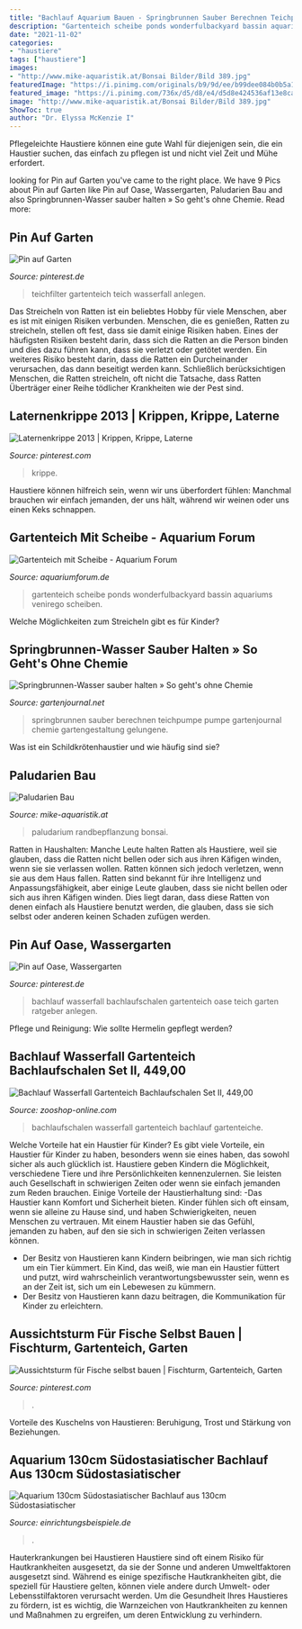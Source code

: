 ```yaml
---
title: "Bachlauf Aquarium Bauen - Springbrunnen Sauber Berechnen Teichpumpe Pumpe Gartenjournal Chemie Gartengestaltung Gelungene"
description: "Gartenteich scheibe ponds wonderfulbackyard bassin aquariums venirego scheiben"
date: "2021-11-02"
categories:
- "haustiere"
tags: ["haustiere"]
images:
- "http://www.mike-aquaristik.at/Bonsai Bilder/Bild 389.jpg"
featuredImage: "https://i.pinimg.com/originals/b9/9d/ee/b99dee084b0b5a1bbc45648546f77b82.jpg"
featured_image: "https://i.pinimg.com/736x/d5/d8/e4/d5d8e424536af13e8ca3bbc8f283c626.jpg"
image: "http://www.mike-aquaristik.at/Bonsai Bilder/Bild 389.jpg"
ShowToc: true
author: "Dr. Elyssa McKenzie I"
---
```



Pflegeleichte Haustiere können eine gute Wahl für diejenigen sein, die ein Haustier suchen, das einfach zu pflegen ist und nicht viel Zeit und Mühe erfordert.

	

		
looking for Pin auf Garten you've came to the right place. We have 9 Pics about Pin auf Garten like Pin auf Oase, Wassergarten, Paludarien Bau and also Springbrunnen-Wasser sauber halten » So geht&#039;s ohne Chemie. Read more:
		
    
## Pin Auf Garten

<img loading=lazy src="https://i.pinimg.com/originals/b9/9d/ee/b99dee084b0b5a1bbc45648546f77b82.jpg" onerror="this.onerror=null;this.src='https://tse4.mm.bing.net/th?id=OIP.NgxIc9UcR2x4wtrVqKOYMQHaFj&amp;pid=15.1';" alt="Pin auf Garten">

_Source: pinterest.de_

>teichfilter gartenteich teich wasserfall anlegen. 

	

Das Streicheln von Ratten ist ein beliebtes Hobby für viele Menschen, aber es ist mit einigen Risiken verbunden.
Menschen, die es genießen, Ratten zu streicheln, stellen oft fest, dass sie damit einige Risiken haben. Eines der häufigsten Risiken besteht darin, dass sich die Ratten an die Person binden und dies dazu führen kann, dass sie verletzt oder getötet werden. Ein weiteres Risiko besteht darin, dass die Ratten ein Durcheinander verursachen, das dann beseitigt werden kann. Schließlich berücksichtigen Menschen, die Ratten streicheln, oft nicht die Tatsache, dass Ratten Überträger einer Reihe tödlicher Krankheiten wie der Pest sind.

    
## Laternenkrippe 2013 | Krippen, Krippe, Laterne

<img loading=lazy src="https://i.pinimg.com/736x/d5/d8/e4/d5d8e424536af13e8ca3bbc8f283c626.jpg" onerror="this.onerror=null;this.src='https://tse2.mm.bing.net/th?id=OIP.2E36R8M6qCVDqUj8TVk2vAHaFj&amp;pid=15.1';" alt="Laternenkrippe 2013 | Krippen, Krippe, Laterne">

_Source: pinterest.com_

>krippe. 

	

Haustiere können hilfreich sein, wenn wir uns überfordert fühlen: Manchmal brauchen wir einfach jemanden, der uns hält, während wir weinen oder uns einen Keks schnappen.

    
## Gartenteich Mit Scheibe - Aquarium Forum

<img loading=lazy src="https://www.aquariumforum.de/gallery/files/2/9/8/4/8/gartenteich_1024_683_a-med.jpg" onerror="this.onerror=null;this.src='https://tse1.mm.bing.net/th?id=OIP.uBPUU9MQjhq8apssbPCzQgHaE8&amp;pid=15.1';" alt="Gartenteich mit Scheibe - Aquarium Forum">

_Source: aquariumforum.de_

>gartenteich scheibe ponds wonderfulbackyard bassin aquariums venirego scheiben. 

	

Welche Möglichkeiten zum Streicheln gibt es für Kinder?

    
## Springbrunnen-Wasser Sauber Halten » So Geht&#039;s Ohne Chemie

<img loading=lazy src="https://img.gartenjournal.net/wp-content/uploads/mini-springbrunnen-selber-bauen-860x573.jpg" onerror="this.onerror=null;this.src='https://tse2.mm.bing.net/th?id=OIP.aOCR275yvNqRv2Y7IH2O7QHaE7&amp;pid=15.1';" alt="Springbrunnen-Wasser sauber halten » So geht&#039;s ohne Chemie">

_Source: gartenjournal.net_

>springbrunnen sauber berechnen teichpumpe pumpe gartenjournal chemie gartengestaltung gelungene. 

	

Was ist ein Schildkrötenhaustier und wie häufig sind sie?

    
## Paludarien Bau

<img loading=lazy src="http://www.mike-aquaristik.at/Bonsai Bilder/Bild 389.jpg" onerror="this.onerror=null;this.src='https://tse4.mm.bing.net/th?id=OIP.284F_DLnZzL-cIh6UYzlIAHaEK&amp;pid=15.1';" alt="Paludarien Bau">

_Source: mike-aquaristik.at_

>paludarium randbepflanzung bonsai. 

	

Ratten in Haushalten: Manche Leute halten Ratten als Haustiere, weil sie glauben, dass die Ratten nicht bellen oder sich aus ihren Käfigen winden, wenn sie sie verlassen wollen. Ratten können sich jedoch verletzen, wenn sie aus dem Haus fallen.
Ratten sind bekannt für ihre Intelligenz und Anpassungsfähigkeit, aber einige Leute glauben, dass sie nicht bellen oder sich aus ihren Käfigen winden. Dies liegt daran, dass diese Ratten von denen einfach als Haustiere benutzt werden, die glauben, dass sie sich selbst oder anderen keinen Schaden zufügen werden.

    
## Pin Auf Oase, Wassergarten

<img loading=lazy src="https://i.pinimg.com/originals/3b/44/5e/3b445e4138ea69585c0ec3bc3e25156d.jpg" onerror="this.onerror=null;this.src='https://tse4.mm.bing.net/th?id=OIP.b72zs672Fy2w-Tf5uGHsMAHaIW&amp;pid=15.1';" alt="Pin auf Oase, Wassergarten">

_Source: pinterest.de_

>bachlauf wasserfall bachlaufschalen gartenteich oase teich garten ratgeber anlegen. 

	

Pflege und Reinigung: Wie sollte Hermelin gepflegt werden?

    
## Bachlauf Wasserfall Gartenteich Bachlaufschalen Set II, 449,00

<img loading=lazy src="https://zooshop-online.com/media/image/product/622/md/bachlauf-wasserfall-gartenteich-bachlaufschalen-set-ii.jpg" onerror="this.onerror=null;this.src='https://tse2.mm.bing.net/th?id=OIP.mo80mDSyJXgdCNVIrHpiUgAAAA&amp;pid=15.1';" alt="Bachlauf Wasserfall Gartenteich Bachlaufschalen Set II, 449,00">

_Source: zooshop-online.com_

>bachlaufschalen wasserfall gartenteich bachlauf gartenteiche. 

	

Welche Vorteile hat ein Haustier für Kinder?
Es gibt viele Vorteile, ein Haustier für Kinder zu haben, besonders wenn sie eines haben, das sowohl sicher als auch glücklich ist. Haustiere geben Kindern die Möglichkeit, verschiedene Tiere und ihre Persönlichkeiten kennenzulernen. Sie leisten auch Gesellschaft in schwierigen Zeiten oder wenn sie einfach jemanden zum Reden brauchen. Einige Vorteile der Haustierhaltung sind:
-Das Haustier kann Komfort und Sicherheit bieten. Kinder fühlen sich oft einsam, wenn sie alleine zu Hause sind, und haben Schwierigkeiten, neuen Menschen zu vertrauen. Mit einem Haustier haben sie das Gefühl, jemanden zu haben, auf den sie sich in schwierigen Zeiten verlassen können.
- Der Besitz von Haustieren kann Kindern beibringen, wie man sich richtig um ein Tier kümmert. Ein Kind, das weiß, wie man ein Haustier füttert und putzt, wird wahrscheinlich verantwortungsbewusster sein, wenn es an der Zeit ist, sich um ein Lebewesen zu kümmern.
- Der Besitz von Haustieren kann dazu beitragen, die Kommunikation für Kinder zu erleichtern.

    
## Aussichtsturm Für Fische Selbst Bauen | Fischturm, Gartenteich, Garten

<img loading=lazy src="https://i.pinimg.com/736x/b8/6a/28/b86a287c767619c448e364d444036c62.jpg" onerror="this.onerror=null;this.src='https://tse1.mm.bing.net/th?id=OIP.FeK0ZUsfoeVCShTeTnwU4gHaMS&amp;pid=15.1';" alt="Aussichtsturm für Fische selbst bauen | Fischturm, Gartenteich, Garten">

_Source: pinterest.com_

>. 

	

Vorteile des Kuschelns von Haustieren: Beruhigung, Trost und Stärkung von Beziehungen.

    
## Aquarium 130cm Südostasiatischer Bachlauf Aus 130cm Südostasiatischer

<img loading=lazy src="https://www.einrichtungsbeispiele.de/images_23907/h1080_w1920/aquarium-130cm-suedostasiatischer-bachlauf__37fc664310cde45bb6ac4ffde7871564.jpg" onerror="this.onerror=null;this.src='https://tse4.mm.bing.net/th?id=OIP.J2yIdpLZq6Wx9iQ9QwRKAgHaE7&amp;pid=15.1';" alt="Aquarium 130cm Südostasiatischer Bachlauf aus 130cm Südostasiatischer">

_Source: einrichtungsbeispiele.de_

>. 

	

Hauterkrankungen bei Haustieren
Haustiere sind oft einem Risiko für Hautkrankheiten ausgesetzt, da sie der Sonne und anderen Umweltfaktoren ausgesetzt sind. Während es einige spezifische Hautkrankheiten gibt, die speziell für Haustiere gelten, können viele andere durch Umwelt- oder Lebensstilfaktoren verursacht werden. Um die Gesundheit Ihres Haustieres zu fördern, ist es wichtig, die Warnzeichen von Hautkrankheiten zu kennen und Maßnahmen zu ergreifen, um deren Entwicklung zu verhindern.

